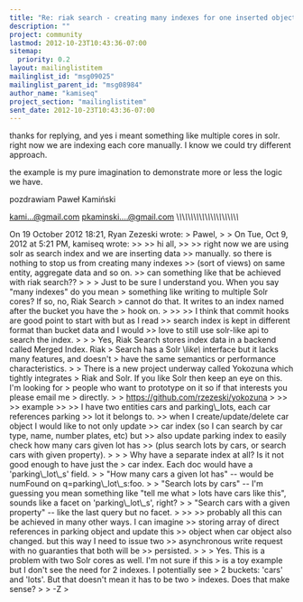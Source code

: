 ```yaml
---
title: "Re: riak search - creating many indexes for one inserted object"
description: ""
project: community
lastmod: 2012-10-23T10:43:36-07:00
sitemap:
  priority: 0.2
layout: mailinglistitem
mailinglist_id: "msg09025"
mailinglist_parent_id: "msg08984"
author_name: "kamiseq"
project_section: "mailinglistitem"
sent_date: 2012-10-23T10:43:36-07:00
---
```



thanks for replying,
and yes i meant something like multiple cores in solr. right now we
are indexing each core manually. I know we could try different
approach.

the example is my pure imagination to demonstrate more or less the
logic we have.

pozdrawiam
Paweł Kamiński

kami...@gmail.com
pkaminski....@gmail.com
\\_\\_\\_\\_\\_\\_\\_\\_\\_\\_\\_\\_\\_\\_\\_\\_\\_\\_\\_\\_\\_\\_


On 19 October 2012 18:21, Ryan Zezeski  wrote:
&gt; Pawel,
&gt;
&gt; On Tue, Oct 9, 2012 at 5:21 PM, kamiseq  wrote:
&gt;&gt;
&gt;&gt; hi all,
&gt;&gt;
&gt;&gt; right now we are using solr as search index and we are inserting data
&gt;&gt; manually. so there is nothing to stop us from creating many indexes
&gt;&gt; (sort of views) on same entity, aggregate data and so on.
&gt;&gt; can something like that be achieved with riak search??
&gt;
&gt;
&gt; Just to be sure I understand you. When you say "many indexes" do you mean
&gt; something like writing to multiple Solr cores? If so, no, Riak Search
&gt; cannot do that. It writes to an index named after the bucket you have the
&gt; hook on.
&gt;
&gt;&gt;
&gt;&gt; I think that commit hooks are good point to start with but as I read
&gt;&gt; search index is kept in different format than bucket data and I would
&gt;&gt; love to still use solr-like api to search the index.
&gt;
&gt;
&gt; Yes, Riak Search stores index data in a backend called Merged Index. Riak
&gt; Search has a Solr \\_like\\_ interface but it lacks many features, and doesn't
&gt; have the same semantics or performance characteristics.
&gt;
&gt; There is a new project underway called Yokozuna which tightly integrates
&gt; Riak and Solr. If you like Solr then keep an eye on this. I'm looking for
&gt; people who want to prototype on it so if that interests you please email me
&gt; directly.
&gt;
&gt; https://github.com/rzezeski/yokozuna
&gt;
&gt;&gt;
&gt;&gt; example
&gt;&gt;
&gt;&gt; I have two entities cars and parking\\_lots, each car references parking
&gt;&gt; lot it belongs to.
&gt;&gt; when I create/update/delete car object I would like to not only update
&gt;&gt; car index (so I can search by car type, name, number plates, etc) but
&gt;&gt; also update parking index to easily check how many cars given lot has
&gt;&gt; (plus search lots by cars, or search cars with given property).
&gt;
&gt;
&gt; Why have a separate index at all? Is it not good enough to have just the
&gt; car index. Each doc would have a 'parking\\_lot\\_s' field.
&gt;
&gt; "How many cars a given lot has" -- would be numFound on q=parking\\_lot\\_s:foo.
&gt;
&gt; "Search lots by cars" -- I'm guessing you mean something like "tell me what
&gt; lots have cars like this", sounds like a facet on 'parking\\_lot\\_s', right?
&gt;
&gt; "Search cars with a given property" -- like the last query but no facet.
&gt;
&gt;&gt;
&gt;&gt; probably all this can be achieved in many other ways. I can imagine
&gt;&gt; storing array of direct references in parking object and update this
&gt;&gt; object when car object also changed. but this way I need to issue two
&gt;&gt; asynchronous write request with no guaranties that both will be
&gt;&gt; persisted.
&gt;
&gt;
&gt; Yes. This is a problem with two Solr cores as well. I'm not sure if this
&gt; is a toy example but I don't see the need for 2 indexes. I potentially see
&gt; 2 buckets: 'cars' and 'lots'. But that doesn't mean it has to be two
&gt; indexes. Does that make sense?
&gt;
&gt; -Z
&gt;

